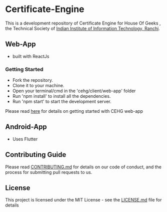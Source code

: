 # Certificate-Engine

This is a development repository of Certificate Engine for House Of Geeks , the Technical Society of [Indian Institute of Information Technology, Ranchi](http://iiitranchi.ac.in/).

## Web-App

- built with ReactJs

### Getting Started

- Fork the repository.
- Clone it to your machine.
- Open your terminal/cmd in the 'cehg/client/web-app' folder
- Run 'npm install' to install all the dependencies.
- Run 'npm start' to start the development server.

Please read [here](https://github.com/houseofgeeks/cehg/blob/master/client/web-app/README.md) for details on getting started with CEHG web-app

## Android-App

- Uses Flutter

## Contributing Guide

Please read [CONTRIBUTING.md](https://github.com/houseofgeeks/cehg/blob/master/CONTRIBUTING.md) for details on our code of conduct, and the process for submitting pull requests to us.

## License

This project is licensed under the MIT License - see the [LICENSE.md](https://github.com/houseofgeeks/cehg/blob/master/LICENSE) file for details
